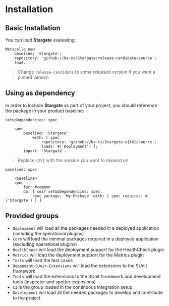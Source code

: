 # Installation

## Basic Installation

You can load **Stargate** evaluating:
```smalltalk
Metacello new
	baseline: 'Stargate';
	repository: 'github://ba-st/Stargate:release-candidate/source';
	load.
```
>  Change `release-candidate` to some released version if you want a pinned version

## Using as dependency

In order to include **Stargate** as part of your project, you should reference the package in your product baseline:

```smalltalk
setUpDependencies: spec

	spec
		baseline: 'Stargate'
			with: [ spec
				repository: 'github://ba-st/Stargate:v{XX}/source';
				loads: #('Deployment') ];
		import: 'Stargate'.
```
> Replace `{XX}` with the version you want to depend on

```smalltalk
baseline: spec

	<baseline>
	spec
		for: #common
		do: [ self setUpDependencies: spec.
			spec package: 'My-Package' with: [ spec requires: #('Stargate') ] ]
```

## Provided groups

- `Deployment` will load all the packages needed in a deployed application (including the operational plugins)
- `Core` will load the minimal packages required in a deployed application (excluding operational plugins)
- `HealthCheck` will load the deployment support for the HealthCheck plugin
- `Metrics` will load the deployment support for the Metrics plugin
- `Tests` will load the test cases
- `Dependent-SUnit-Extensions` will load the extensions to the SUnit framework
- `Tools` will load the extensions to the SUnit framework and development tools (inspector and spotter extensions)
- `CI` is the group loaded in the continuous integration setup
- `Development` will load all the needed packages to develop and contribute to the project

